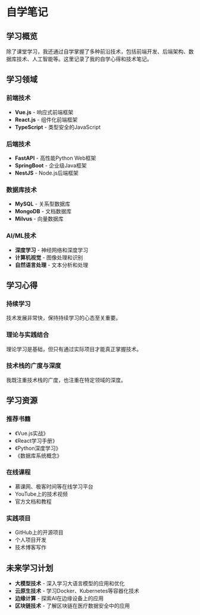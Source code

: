 # 自学笔记

## 学习概览

除了课堂学习，我还通过自学掌握了多种前沿技术，包括前端开发、后端架构、数据库技术、人工智能等。这里记录了我的自学心得和技术笔记。

## 学习领域

### 前端技术
- **Vue.js** - 响应式前端框架
- **React.js** - 组件化前端框架
- **TypeScript** - 类型安全的JavaScript

### 后端技术
- **FastAPI** - 高性能Python Web框架
- **SpringBoot** - 企业级Java框架
- **NestJS** - Node.js后端框架

### 数据库技术
- **MySQL** - 关系型数据库
- **MongoDB** - 文档数据库
- **Milvus** - 向量数据库

### AI/ML技术
- **深度学习** - 神经网络和深度学习
- **计算机视觉** - 图像处理和识别
- **自然语言处理** - 文本分析和处理

## 学习心得

### 持续学习
技术发展非常快，保持持续学习的心态至关重要。

### 理论与实践结合
理论学习是基础，但只有通过实际项目才能真正掌握技术。

### 技术栈的广度与深度
我既注重技术栈的广度，也注重在特定领域的深度。

## 学习资源

### 推荐书籍
- 《Vue.js实战》
- 《React学习手册》
- 《Python深度学习》
- 《数据库系统概念》

### 在线课程
- 慕课网、极客时间等在线学习平台
- YouTube上的技术视频
- 官方文档和教程

### 实践项目
- GitHub上的开源项目
- 个人项目开发
- 技术博客写作

## 未来学习计划

- **大模型技术** - 深入学习大语言模型的应用和优化
- **云原生技术** - 学习Docker、Kubernetes等容器化技术
- **边缘计算** - 探索AI在边缘设备上的应用
- **区块链技术** - 了解区块链在医疗数据安全中的应用 